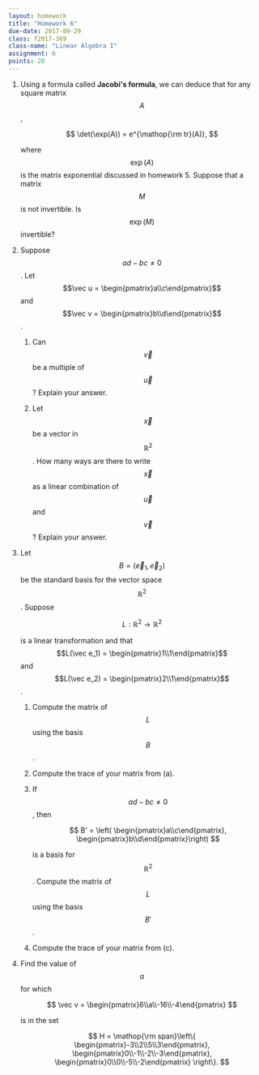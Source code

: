 ```yaml
---
layout: homework
title: "Homework 6"
due-date: 2017-09-29
class: f2017-369
class-name: "Linear Algebra I"
assignment: 6
points: 20
---
```


1.  Using a formula called **Jacobi's formula**, we can deduce that for any square matrix $$A$$,

    $$
    \det(\exp(A)) = e^{\mathop{\rm tr}(A)},
    $$
    
    where $$\exp(A)$$ is the matrix exponential discussed in homework 5. Suppose that a
    matrix $$M$$ is not invertible. Is $$\exp(M)$$ invertible?
 
2.  Suppose $$ad - bc \ne 0$$. Let $$\vec u =
    \begin{pmatrix}a\\c\end{pmatrix}$$ and $$\vec v =
    \begin{pmatrix}b\\d\end{pmatrix}$$.
    
    1.  Can $$\vec v$$ be a multiple of $$\vec u$$? Explain your answer.
    
    2.  Let $$\vec x$$ be a vector in $$\mathbb R^2$$. How many ways are there
        to write $$\vec x$$ as a linear combination of $$\vec u$$ and $$\vec
        v$$? Explain your answer.
 
3.  Let $$B = (\vec e_1, \vec e_2)$$ be the standard basis for the vector space $$\mathbb
    R^2$$. Suppose
    
    $$
    L : \mathbb R^2 \to \mathbb R^2
    $$
    
    is a linear transformation and that $$L(\vec e_1) =
    \begin{pmatrix}1\\1\end{pmatrix}$$ and $$L(\vec e_2) =
    \begin{pmatrix}2\\1\end{pmatrix}$$.
    
    1.  Compute the matrix of $$L$$ using the basis $$B$$.
    
    2.  Compute the trace of your matrix from (a).
    
    3.  If $$ad-bc \ne 0$$, then 
    
        $$
        B' = \left(
        \begin{pmatrix}a\\c\end{pmatrix},
        \begin{pmatrix}b\\d\end{pmatrix}\right)
        $$
    
        is a basis for $$\mathbb R^2$$. Compute the matrix of $$L$$ using the basis $$B'$$.
    
    4.  Compute the trace of your matrix from (c).
    
4.  Find the value of $$a$$ for which

    $$
    \vec v = \begin{pmatrix}6\\a\\-16\\-4\end{pmatrix}
    $$
    
    is in the set
    
    $$
    H = \mathop{\rm span}\left\{ 
    \begin{pmatrix}-3\\2\\5\\3\end{pmatrix},
    \begin{pmatrix}0\\-1\\-2\\-3\end{pmatrix},
    \begin{pmatrix}0\\0\\-5\\-2\end{pmatrix}
    \right\}.
    $$
